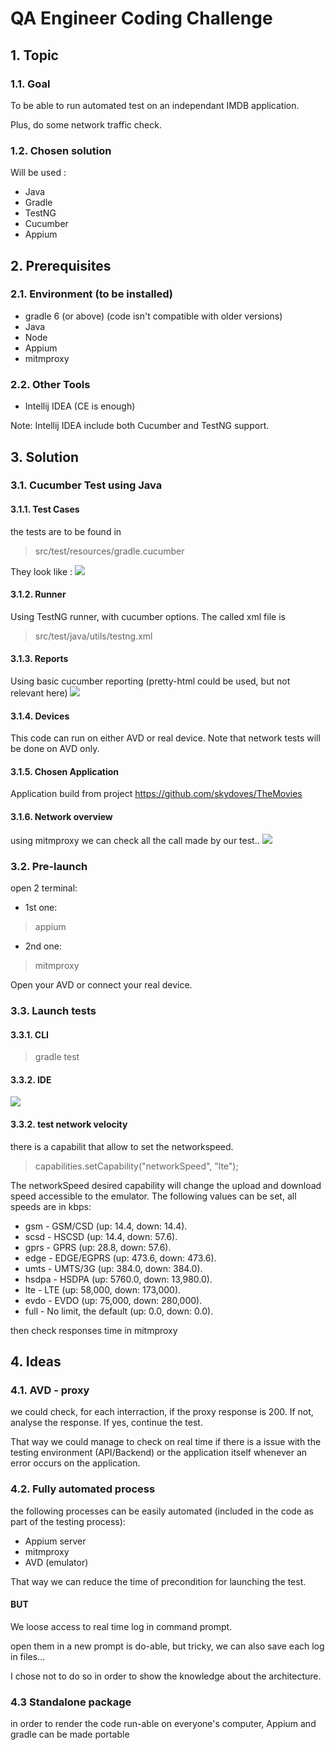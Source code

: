 # QA Engineer Coding Challenge

## 1. Topic
### 1.1. Goal
To be able to run automated test on an independant IMDB application.

Plus, do some network traffic check.
### 1.2. Chosen solution
Will be used :
   - Java
   - Gradle
   - TestNG
   - Cucumber
   - Appium
   
## 2. Prerequisites 

### 2.1. Environment (to be installed)
- gradle 6 (or above) (code isn't compatible with older versions)
- Java
- Node
- Appium
- mitmproxy

### 2.2. Other Tools 
- Intellij IDEA (CE is enough) 

Note: Intellij IDEA include both Cucumber and TestNG support.

## 3. Solution

### 3.1. Cucumber Test using Java

#### 3.1.1. Test Cases

the tests are to be found in 
>src/test/resources/gradle.cucumber

They look like :
<img src="content/feature.png">

#### 3.1.2. Runner

Using TestNG runner, with cucumber options.
The called xml file is 
>src/test/java/utils/testng.xml

#### 3.1.3. Reports

Using basic cucumber reporting (pretty-html could be used, but not relevant here)
<img src="content/cucumber_report.png">

#### 3.1.4. Devices

This code can run on either AVD or real device.
Note that network tests will be done on AVD only.

#### 3.1.5. Chosen Application

Application build from project https://github.com/skydoves/TheMovies


#### 3.1.6. Network overview

using mitmproxy we can check all the call made by our test..
<img src="content/network.png">



### 3.2. Pre-launch

open 2 terminal:
- 1st one:
> appium
- 2nd one:
> mitmproxy

Open your AVD or connect your real device.

### 3.3. Launch tests

#### 3.3.1. CLI
> gradle test

#### 3.3.2. IDE
<img src="content/idelaunch.png">


#### 3.3.2. test network velocity
there is a capabilit that allow to set the networkspeed.
> capabilities.setCapability("networkSpeed", "lte");

The networkSpeed desired capability will change the upload and download speed accessible to the emulator. The following values can be set, all speeds are in kbps:

- gsm - GSM/CSD (up: 14.4, down: 14.4).
- scsd - HSCSD (up: 14.4, down: 57.6).
- gprs - GPRS (up: 28.8, down: 57.6).
- edge - EDGE/EGPRS (up: 473.6, down: 473.6).
- umts - UMTS/3G (up: 384.0, down: 384.0).
- hsdpa - HSDPA (up: 5760.0, down: 13,980.0).
- lte - LTE (up: 58,000, down: 173,000).
- evdo - EVDO (up: 75,000, down: 280,000).
- full - No limit, the default (up: 0.0, down: 0.0).

then check responses time in mitmproxy


## 4. Ideas

### 4.1. AVD - proxy

we could check, for each interraction, if the proxy response is 200.
If not, analyse the response.
If yes, continue the test.

That way we could manage to check on real time if there is a issue with the testing environment (API/Backend) or 
the application itself whenever an error occurs on the application.

### 4.2. Fully automated process

the following processes can be easily automated (included in the code as part of the testing process):

 - Appium server
 - mitmproxy 
 - AVD (emulator)
 
That way we can reduce the time of precondition for launching the test.
#### BUT
We loose access to real time log in command prompt.

open them in a new prompt is do-able, but tricky, we can also save each log in files...

I chose not to do so in order to show the knowledge about the architecture.


### 4.3 Standalone package

in order to render the code run-able on everyone's computer, Appium and gradle can be made portable

